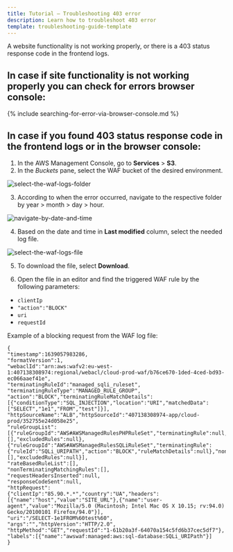 ```yaml
---
title: Tutorial — Troubleshooting 403 error
description: Learn how to troubleshoot 403 error
template: troubleshooting-guide-template
---
```

A website functionality is not working properly, or there is a 403 status response code in the frontend logs.

## In case if site functionality is not working properly you can check for errors browser console:

{% include searching-for-error-via-browser-console.md %} <!-- To edit, see /_includes/searching-for-error-via-browser-console.md -->

## In case if you found 403 status response code in the frontend logs or in the browser console:

1. In the AWS Management Console, go to **Services** > **S3**.
2. In the *Buckets* pane, select the WAF bucket of the desired environment.

![select-the-waf-logs-folder]()

3. According to when the error occurred, navigate to the respective folder by year > month > day > hour.

![navigate-by-date-and-time]()

4. Based on the date and time in **Last modified** column, select the needed log file.

![select-the-waf-logs-file]()

5. To download the file, select **Download**.

6. Open the file in an editor and find the triggered WAF rule by the following parameters:
* `clientIp`
* `"action":"BLOCK"`
* `uri`
* `requestId`

Example of a blocking request from the WAF log file:


```
{
"timestamp":1639057983286,
"formatVersion":1,
"webaclId":"arn:aws:wafv2:eu-west-1:407138308974:regional/webacl/cloud-prod-waf/b76ce670-1ded-4ced-bd93-ec066aaef41e",
"terminatingRuleId":"managed_sqli_ruleset",
"terminatingRuleType":"MANAGED_RULE_GROUP",
"action":"BLOCK","terminatingRuleMatchDetails":[{"conditionType":"SQL_INJECTION","location":"URI","matchedData":["SELECT","1e1","FROM","test"]}],
"httpSourceName":"ALB","httpSourceId":"407138308974-app/cloud-prod/352755e24d058e25",
"ruleGroupList":[{"ruleGroupId":"AWS#AWSManagedRulesPHPRuleSet","terminatingRule":null,"nonTerminatingMatchingRules":[],"excludedRules":null},{"ruleGroupId":"AWS#AWSManagedRulesSQLiRuleSet","terminatingRule":{"ruleId":"SQLi_URIPATH","action":"BLOCK","ruleMatchDetails":null},"nonTerminatingMatchingRules":[],"excludedRules":null}],
"rateBasedRuleList":[],
"nonTerminatingMatchingRules":[],
"requestHeadersInserted":null,
"responseCodeSent":null,
"httpRequest":
{"clientIp":"85.90.*.*","country":"UA","headers":[{"name":"host","value":"SITE_URL"},{"name":"user-agent","value":"Mozilla/5.0 (Macintosh; Intel Mac OS X 10.15; rv:94.0) Gecko/20100101 Firefox/94.0"}],
"uri":"/SELECT-1e1FROM%60test%60",
"args":"","httpVersion":"HTTP/2.0",
"httpMethod":"GET","requestId":"1-61b20a3f-64070a154c5fd6b37cec5df7"},
"labels":[{"name":"awswaf:managed:aws:sql-database:SQLi_URIPath"}]
}

```
